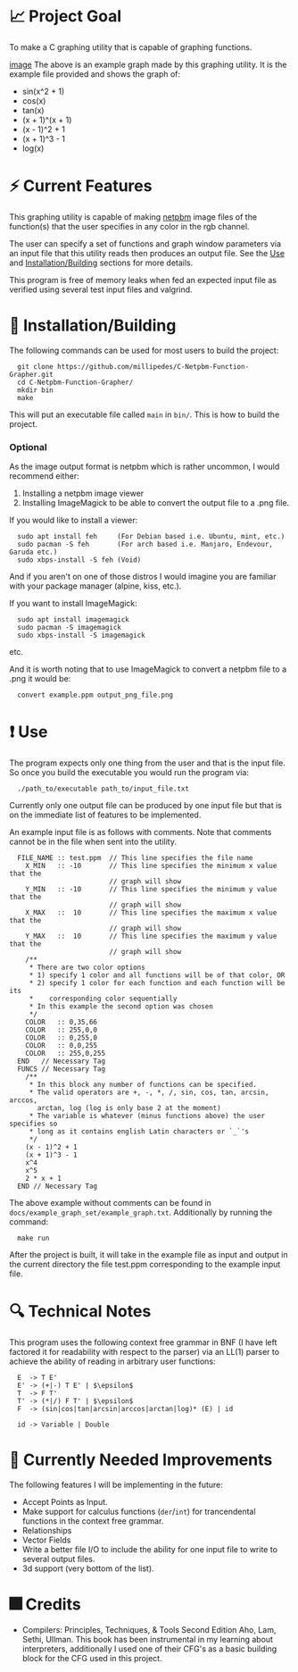 # :chart_with_upwards_trend: Project Goal
To make a C graphing utility that is capable of graphing functions.

[image](./docs/figures/test.png)
The above is an example graph made by this graphing utility.  It is the example
file provided and shows the graph of:
- sin(x^2 + 1)
- cos(x)
- tan(x)
- (x + 1)^(x + 1)
- (x - 1)^2 + 1
- (x + 1)^3 - 1
- log(x)

# :zap: Current Features
This graphing utility is capable of making [netpbm](https://en.wikipedia.org/wiki/Netpbm)
image files of the function(s) that the user specifies in any color in the rgb
channel.

The user can specify a set of functions and graph window parameters via an input
file that this  utility reads then produces an output file. See the
[Use](https://github.com/millipedes/C-Netpbm-Function-Grapher#exclamation-use)
and
[Installation/Building](https://github.com/millipedes/C-Netpbm-Function-Grapher#minidisc-installationbuilding)
sections for more details.

This program is free of memory leaks when fed an expected input file as verified
using several test input files and valgrind.

# :minidisc: Installation/Building
The following commands can be used for most users to build the project:
```
  git clone https://github.com/millipedes/C-Netpbm-Function-Grapher.git
  cd C-Netpbm-Function-Grapher/
  mkdir bin
  make
```
This will put an executable file called `main` in `bin/`. This is how to build
the project.

### Optional
As the image output format is netpbm which is rather uncommon, I would
recommend either:
1) Installing a netpbm image viewer
2) Installing ImageMagick to be able to convert the output file to a .png file.

If you would like to install a viewer:
```
  sudo apt install feh     (For Debian based i.e. Ubuntu, mint, etc.)
  sudo pacman -S feh       (For arch based i.e. Manjaro, Endevour, Garuda etc.)
  sudo xbps-install -S feh (Void)
```
And if you aren't on one of those distros I would imagine you are familiar with
your package manager (alpine, kiss, etc.).

If you want to install ImageMagick:
```
  sudo apt install imagemagick
  sudo pacman -S imagemagick
  sudo xbps-install -S imagemagick
```
etc.

And it is worth noting that to use ImageMagick to convert a netpbm file to a
.png it would be:
```
  convert example.ppm output_png_file.png
```

# :exclamation: Use
The program expects only one thing from the user and that is the input file.  So
once you build the executable you would run the program via:
```
  ./path_to/executable path_to/input_file.txt
```

Currently only one output file can be produced by one input file but that is on
the immediate list of features to be implemented.

An example input file is as follows with comments. Note that comments cannot be
in the file when sent into the utility.
```
  FILE_NAME :: test.ppm  // This line specifies the file name
    X_MIN   :: -10       // This line specifies the minimum x value that the
                         // graph will show
    Y_MIN   :: -10       // This line specifies the minimum y value that the
                         // graph will show
    X_MAX   ::  10       // This line specifies the maximum x value that the
                         // graph will show
    Y_MAX   ::  10       // This line specifies the maximum y value that the
                         // graph will show
    /**
     * There are two color options
     * 1) specify 1 color and all functions will be of that color, OR
     * 2) specify 1 color for each function and each function will be its
     *    corresponding color sequentially
     * In this example the second option was chosen
     */
    COLOR   :: 0,35,66
    COLOR   :: 255,0,0
    COLOR   :: 0,255,0
    COLOR   :: 0,0,255
    COLOR   :: 255,0,255
  END   // Necessary Tag
  FUNCS // Necessary Tag
    /**
     * In this block any number of functions can be specified.
     * The valid operators are +, -, *, /, sin, cos, tan, arcsin, arccos,
       arctan, log (log is only base 2 at the moment)
     * The variable is whatever (minus functions above) the user specifies so
     * long as it contains english Latin characters or `_`'s
     */
    (x - 1)^2 + 1
    (x + 1)^3 - 1
    x^4
    x^5
    2 * x + 1
  END // Necessary Tag
```
The above example without comments can be found in
`docs/example_graph_set/example_graph.txt`.  Additionally by running the
command:
```
  make run
```
After the project is built, it will take in the example file as input and output
in the current directory the file test.ppm corresponding to the example input
file.

# :mag: Technical Notes
This program uses the following context free grammar in BNF (I have left
factored it for readability with respect to the parser) via an LL(1) parser to
achieve the ability of reading in arbitrary user functions:
```
  E  -> T E'
  E' -> (+|-) T E' | $\epsilon$
  T  -> F T'
  T' -> (*|/) F T' | $\epsilon$
  F  -> (sin|cos|tan|arcsin|arccos|arctan|log)* (E) | id
  
  id -> Variable | Double
```

# :turtle: Currently Needed Improvements
The following features I will be implementing in the future:
- Accept Points as Input.
- Make support for calculus functions (`der`/`int`) for trancendental functions
  in the context free grammar.
- Relationships
- Vector Fields
- Write a better file I/O to include the ability for one input file to write to
  several output files.
- 3d support (very bottom of the list).

# :fireworks: Credits
- Compilers: Principles, Techniques, & Tools Second Edition Aho, Lam, Sethi,
  Ullman.  This book has been instrumental in my learning about interpreters,
  additionally I used one of their CFG's as a basic building block for the CFG
  used in this project.
